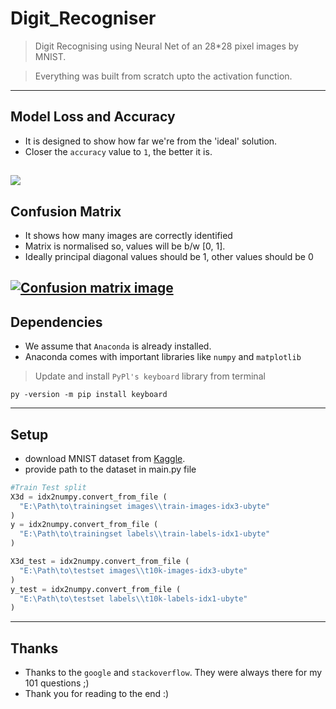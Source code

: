 # Digit_Recogniser

> Digit Recognising using Neural Net of an 28*28 pixel images by MNIST.

> Everything was built from scratch upto the activation function.
---

## Model Loss and Accuracy
- It is designed to show how far we're from the 'ideal' solution.
- Closer the `accuracy` value to `1`, the better it is.

![](https://i.imgur.com/gulSBtG.gif)
---

## Confusion Matrix
- It shows how many images are correctly identified
- Matrix is normalised so, values will be b/w [0, 1].
- Ideally principal diagonal values should be 1, other values should be 0

[![Confusion matrix image](https://i.imgur.com/mvnKrhA.jpg)]()
---

## Dependencies
- We assume that `Anaconda` is already installed.
- Anaconda comes with important libraries like `numpy` and `matplotlib`

> Update and install `PyPl's keyboard` library from terminal
```shell
py -version -m pip install keyboard
```
---

## Setup
- download MNIST dataset from <a href="https://www.kaggle.com/hojjatk/mnist-dataset"> Kaggle</a>.
- provide path to the dataset in main.py file
```python
#Train Test split
X3d = idx2numpy.convert_from_file (
  "E:\Path\to\trainingset images\\train-images-idx3-ubyte"
)
y = idx2numpy.convert_from_file (
  "E:\Path\to\trainingset labels\\train-labels-idx1-ubyte"
)

X3d_test = idx2numpy.convert_from_file (
  "E:\Path\to\testset images\\t10k-images-idx3-ubyte"
)
y_test = idx2numpy.convert_from_file (
  "E:\Path\to\testset labels\\t10k-labels-idx1-ubyte"
)
```
---

## Thanks
- Thanks to the `google` and `stackoverflow`. They were always there for my 101 questions ;)
- Thank you for reading to the end :)